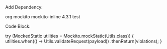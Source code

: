 Add Dependency:

<!-- https://mvnrepository.com/artifact/org.mockito/mockito-inline -->
<dependency>
    <groupId>org.mockito</groupId>
    <artifactId>mockito-inline</artifactId>
    <version>4.3.1</version>
    <scope>test</scope>
</dependency>

Code Block:

try (MockedStatic<Utils> utilities = Mockito.mockStatic(Utils.class)) {
            utilities.when(() -> Utils.validateRequest(payload))
                    .thenReturn(violations);
}
